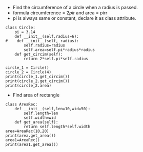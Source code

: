 - Find the circumference of a circle when a radius is passed.
- formula circumference = 2*pi*r and area = pi*r*r
- pi is always same or constant, declare it as class attribute.
```
class Circle:
    pi = 3.14
    def __init__(self,radius=6):
#    def __init__(self, radius):
        self.radius=radius
        self.area=self.pi*radius*radius
    def get_circim(self):
        return 2*self.pi*self.radius

circle_1 = Circle()
circle_2 = Circle(4)
print(circle_1.get_circim())
print(circle_2.get_circim())
print(circle_2.area)
```
- Find area of rectangle
```
class AreaRec:
    def __init__(self,len=10,wid=50):
        self.length=len
        self.width=wid
    def get_area(self):
        return self.length*self.width
area=AreaRec(10,20)
print(area.get_area())
area1=AreaRec()
print(area1.get_area())
```
